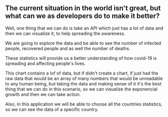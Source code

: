 ## The current situation in the world isn't great, but what can we as developers do to make it better?

Well, one thing that we can do is take an API which just has a lot of data and then we can visualize it, to help spreading the awareness.

We are going to explore the data and be able to see the number of infected people, recovered people and as well the number of deaths.

These statistics will provide us a better understanding of how covid-19 is spreading and affecting people's lives. 

This chart contains a lof of data, but if didn't create a chart, if just had the raw data that would be an array of many numbers that would be unreadable to any human being, but taking the data and making sense of it it's the best thing that we can do in this scenario, so we can visualize the exponencial growth and then we can take action.

Also, in this application we will be able to choose all the countries statistics, so we can see the data of a specific country.